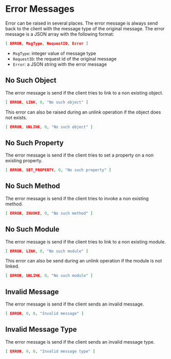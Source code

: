 # Error Messages

Error can be raised in several places. The error message is always send back to the client with the message type of the original message. The error message is a JSON array with the following format:

```json
[ ERROR, MsgType, RequestID, Error ]
```

- `MsgType`: integer value of message type
- `RequestID`: the request id of the original message
- `Error`: a JSON string with the error message

## No Such Object

The error message is send if the client tries to link to a non existing object.

```json
[ ERROR, LINK, 0, "No such object" ]
```

This error can also be raised during an unlink operation if the object does not exists.

```json
[ ERROR, UNLINK, 0, "No such object" ]
```

## No Such Property

The error message is send if the client tries to set a property on a non existing property.

```json
[ ERROR, SET_PROPERTY, 0, "No such property" ]
```

## No Such Method

The error message is send if the client tries to invoke a non existing method.

```json
[ ERROR, INVOKE, 0, "No such method" ]
```

## No Such Module

The error message is send if the client tries to link to a non existing module.

```json
[ ERROR, LINK, 0, "No such module" ]
```

This error can also be send during an unlink operation if the module is not linked.

```json
[ ERROR, UNLINK, 0, "No such module" ]
```

## Invalid Message

The error message is send if the client sends an invalid message.

```json
[ ERROR, 0, 0, "Invalid message" ]
```

## Invalid Message Type

The error message is send if the client sends an invalid message type.

```json
[ ERROR, 0, 0, "Invalid message type" ]
```
